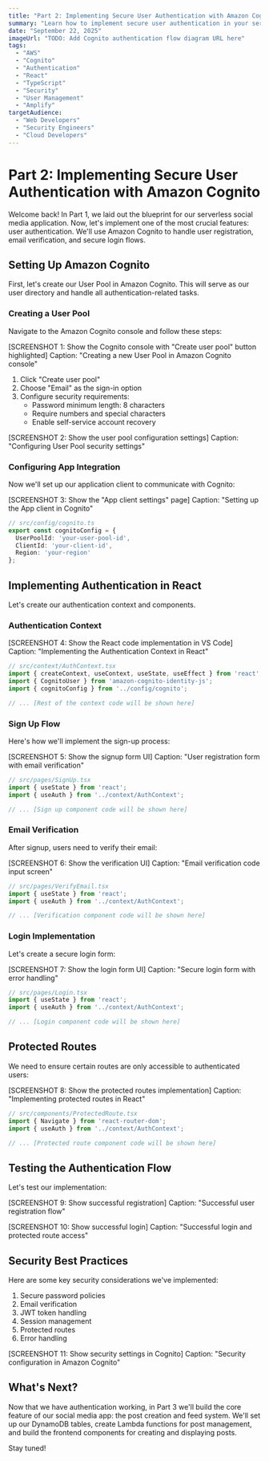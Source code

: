 ```yaml
---
title: "Part 2: Implementing Secure User Authentication with Amazon Cognito"
summary: "Learn how to implement secure user authentication in your serverless application using Amazon Cognito. We'll set up user pools, handle sign-up flows, and create protected routes in React."
date: "September 22, 2025"
imageUrl: "TODO: Add Cognito authentication flow diagram URL here"
tags:
  - "AWS"
  - "Cognito"
  - "Authentication"
  - "React"
  - "TypeScript"
  - "Security"
  - "User Management"
  - "Amplify"
targetAudience:
  - "Web Developers"
  - "Security Engineers"
  - "Cloud Developers"
---
```


# Part 2: Implementing Secure User Authentication with Amazon Cognito

Welcome back! In Part 1, we laid out the blueprint for our serverless social media application. Now, let's implement one of the most crucial features: user authentication. We'll use Amazon Cognito to handle user registration, email verification, and secure login flows.

## Setting Up Amazon Cognito

First, let's create our User Pool in Amazon Cognito. This will serve as our user directory and handle all authentication-related tasks.

### Creating a User Pool

Navigate to the Amazon Cognito console and follow these steps:

[SCREENSHOT 1: Show the Cognito console with "Create user pool" button highlighted]
Caption: "Creating a new User Pool in Amazon Cognito console"

1. Click "Create user pool"
2. Choose "Email" as the sign-in option
3. Configure security requirements:
   - Password minimum length: 8 characters
   - Require numbers and special characters
   - Enable self-service account recovery

[SCREENSHOT 2: Show the user pool configuration settings]
Caption: "Configuring User Pool security settings"

### Configuring App Integration

Now we'll set up our application client to communicate with Cognito:

[SCREENSHOT 3: Show the "App client settings" page]
Caption: "Setting up the App client in Cognito"

```typescript
// src/config/cognito.ts
export const cognitoConfig = {
  UserPoolId: 'your-user-pool-id',
  ClientId: 'your-client-id',
  Region: 'your-region'
};
```

## Implementing Authentication in React

Let's create our authentication context and components.

### Authentication Context

[SCREENSHOT 4: Show the React code implementation in VS Code]
Caption: "Implementing the Authentication Context in React"

```typescript
// src/context/AuthContext.tsx
import { createContext, useContext, useState, useEffect } from 'react';
import { CognitoUser } from 'amazon-cognito-identity-js';
import { cognitoConfig } from '../config/cognito';

// ... [Rest of the context code will be shown here]
```

### Sign Up Flow

Here's how we'll implement the sign-up process:

[SCREENSHOT 5: Show the signup form UI]
Caption: "User registration form with email verification"

```typescript
// src/pages/SignUp.tsx
import { useState } from 'react';
import { useAuth } from '../context/AuthContext';

// ... [Sign up component code will be shown here]
```

### Email Verification

After signup, users need to verify their email:

[SCREENSHOT 6: Show the verification UI]
Caption: "Email verification code input screen"

```typescript
// src/pages/VerifyEmail.tsx
import { useState } from 'react';
import { useAuth } from '../context/AuthContext';

// ... [Verification component code will be shown here]
```

### Login Implementation

Let's create a secure login form:

[SCREENSHOT 7: Show the login form UI]
Caption: "Secure login form with error handling"

```typescript
// src/pages/Login.tsx
import { useState } from 'react';
import { useAuth } from '../context/AuthContext';

// ... [Login component code will be shown here]
```

## Protected Routes

We need to ensure certain routes are only accessible to authenticated users:

[SCREENSHOT 8: Show the protected routes implementation]
Caption: "Implementing protected routes in React"

```typescript
// src/components/ProtectedRoute.tsx
import { Navigate } from 'react-router-dom';
import { useAuth } from '../context/AuthContext';

// ... [Protected route component code will be shown here]
```

## Testing the Authentication Flow

Let's test our implementation:

[SCREENSHOT 9: Show successful registration]
Caption: "Successful user registration flow"

[SCREENSHOT 10: Show successful login]
Caption: "Successful login and protected route access"

## Security Best Practices

Here are some key security considerations we've implemented:

1. Secure password policies
2. Email verification
3. JWT token handling
4. Session management
5. Protected routes
6. Error handling

[SCREENSHOT 11: Show security settings in Cognito]
Caption: "Security configuration in Amazon Cognito"

## What's Next?

Now that we have authentication working, in Part 3 we'll build the core feature of our social media app: the post creation and feed system. We'll set up our DynamoDB tables, create Lambda functions for post management, and build the frontend components for creating and displaying posts.

Stay tuned!
